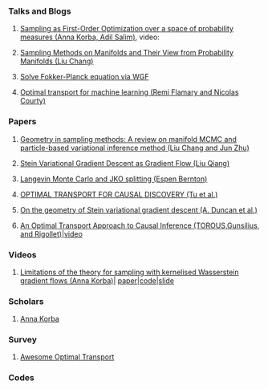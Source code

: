 ### Talks and Blogs

1. [Sampling as First-Order Optimization over a space of probability measures (Anna Korba, Adil Salim)](https://akorba.github.io/resources/Baltimore_July2022_ICMLtutorial.pdf), 
   video:  
  
2. [Sampling Methods on Manifolds and Their View from Probability Manifolds (Liu Chang)](https://changliu00.github.io/static/ManifoldSampling-ChangLiu.pdf)

3. [Solve Fokker-Planck equation via WGF](https://github.com/woodssss/Solve-Fokker-Planck-equation-by-Gradient-flow-in-Wasserstein-metric)

4. [Optimal transport for machine learning (Remi Flamary and Nicolas Courty)](https://remi.flamary.com/cours/otml/OTML_ISBI_2019_OTintro.pdf)


### Papers
1. [Geometry in sampling methods: A review on manifold MCMC and particle-based variational inference method (Liu Chang and Jun Zhu)](https://changliu00.github.io/static/Geometry%20in%20sampling%20methods%20-%20public.pdf)

2. [Stein Variational Gradient Descent as Gradient Flow (Liu Qiang)](https://proceedings.neurips.cc/paper/2017/file/17ed8abedc255908be746d245e50263a-Paper.pdf)

3. [Langevin Monte Carlo and JKO splitting (Espen Bernton)](http://proceedings.mlr.press/v75/bernton18a/bernton18a.pdf)   
   
4. [OPTIMAL TRANSPORT FOR CAUSAL DISCOVERY (Tu et al.)](https://arxiv.org/pdf/2201.09366.pdf)
   
5. [On the geometry of Stein variational gradient descent (A. Duncan et al.)](https://arxiv.org/pdf/1912.00894.pdf)   

6. [An Optimal Transport Approach to Causal Inference (TOROUS,Gunsilius, and Rigollet)](https://arxiv.org/pdf/2108.05858.pdf)|[video](https://www.youtube.com/watch?v=m4GohwSZUdY) 


### Videos 
1. [Limitations of the theory for sampling with kernelised Wasserstein gradient flows (Anna Korba)](https://www.youtube.com/watch?v=_eMpmwTtWxE)| 
   [paper](http://proceedings.mlr.press/v139/korba21a/korba21a.pdf)|[code](https://github.com/pierreablin/ksddescent)|[slide](https://akorba.github.io/resources/ICBINB_May2022.pdf)


### Scholars
1. [Anna Korba](https://akorba.github.io/Talks.html)


### Survey
1. [Awesome Optimal Transport](https://github.com/kilianFatras/awesome-optimal-transport)

### Codes
